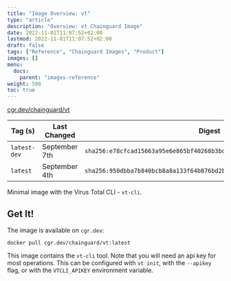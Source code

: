 ```yaml
---
title: "Image Overview: vt"
type: "article"
description: "Overview: vt Chainguard Image"
date: 2022-11-01T11:07:52+02:00
lastmod: 2022-11-01T11:07:52+02:00
draft: false
tags: ["Reference", "Chainguard Images", "Product"]
images: []
menu:
  docs:
    parent: "images-reference"
weight: 500
toc: true
---
```


[cgr.dev/chainguard/vt](https://github.com/chainguard-images/images/tree/main/images/vt)

| Tag (s)       | Last Changed  | Digest                                                                    |
|---------------|---------------|---------------------------------------------------------------------------|
|  `latest-dev` | September 7th | `sha256:e78cfcad15663a95e6e865bf40268b3bdf0fa5e748f4c282f69c1526d7415fdc` |
|  `latest`     | September 4th | `sha256:950dbba7b840bcb8a8a133f64b876bd2b467ebea8c29044aa30c4bbcfa0ee42d` |



Minimal image with the Virus Total CLI - `vt-cli`.

## Get It!

The image is available on `cgr.dev`:

```
docker pull cgr.dev/chainguard/vt:latest
```

This image contains the `vt-cli` tool.
Note that you will need an api key for most operations.
This can be configured with `vt init`, with the `--apikey` flag, or with the `VTCLI_APIKEY` environment variable.

